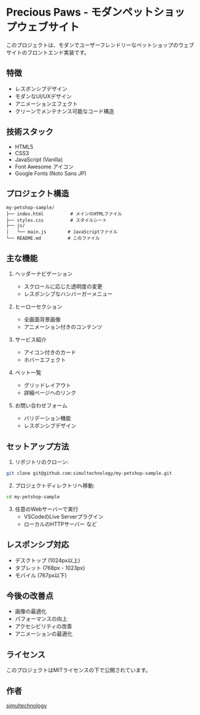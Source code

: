 # Precious Paws - モダンペットショップウェブサイト

このプロジェクトは、モダンでユーザーフレンドリーなペットショップのウェブサイトのフロントエンド実装です。

## 特徴

- レスポンシブデザイン
- モダンなUI/UXデザイン
- アニメーションエフェクト
- クリーンでメンテナンス可能なコード構造

## 技術スタック

- HTML5
- CSS3
- JavaScript (Vanilla)
- Font Awesome アイコン
- Google Fonts (Noto Sans JP)

## プロジェクト構造

```
my-petshop-sample/
├── index.html          # メインのHTMLファイル
├── styles.css          # スタイルシート
├── js/
│   └── main.js        # JavaScriptファイル
└── README.md          # このファイル
```

## 主な機能

1. ヘッダーナビゲーション
   - スクロールに応じた透明度の変更
   - レスポンシブなハンバーガーメニュー

2. ヒーローセクション
   - 全画面背景画像
   - アニメーション付きのコンテンツ

3. サービス紹介
   - アイコン付きのカード
   - ホバーエフェクト

4. ペット一覧
   - グリッドレイアウト
   - 詳細ページへのリンク

5. お問い合わせフォーム
   - バリデーション機能
   - レスポンシブデザイン

## セットアップ方法

1. リポジトリのクローン:
```bash
git clone git@github.com:simultechnology/my-petshop-sample.git
```

2. プロジェクトディレクトリへ移動:
```bash
cd my-petshop-sample
```

3. 任意のWebサーバーで実行
   - VSCodeのLive Serverプラグイン
   - ローカルのHTTPサーバー など

## レスポンシブ対応

- デスクトップ (1024px以上)
- タブレット (768px - 1023px)
- モバイル (767px以下)

## 今後の改善点

- 画像の最適化
- パフォーマンスの向上
- アクセシビリティの改善
- アニメーションの最適化

## ライセンス

このプロジェクトはMITライセンスの下で公開されています。

## 作者

[simultechnology](https://github.com/simultechnology)